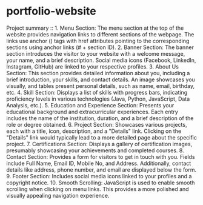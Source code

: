 # portfolio-website

Project summary :: 1. Menu Section: The menu section at the top of the website provides navigation links to different sections of the webpage. The links use anchor () tags with href attributes pointing to the corresponding sections using anchor links (# + section ID). 2. Banner Section: The banner section introduces the visitor to your website with a welcome message, your name, and a brief description. Social media icons (Facebook, LinkedIn, Instagram, GitHub) are linked to your respective profiles. 3. About Us Section: This section provides detailed information about you, including a brief introduction, your skills, and contact details. An image showcases you visually, and tables present personal details, such as name, email, birthday, etc. 4. Skill Section: Displays a list of skills with progress bars, indicating proficiency levels in various technologies (Java, Python, JavaScript, Data Analysis, etc.). 5. Education and Experience Section: Presents your educational background and extracurricular experiences. Each entry includes the name of the institution, duration, and a brief description of the role or degree obtained. 6. Project Section: Showcases various projects, each with a title, icon, description, and a "Details" link. Clicking on the "Details" link would typically lead to a more detailed page about the specific project. 7. Certifications Section: Displays a gallery of certification images, presumably showcasing your achievements and completed courses. 8. Contact Section: Provides a form for visitors to get in touch with you. Fields include Full Name, Email ID, Mobile No, and Address. Additionally, contact details like address, phone number, and email are displayed below the form. 9. Footer Section: Includes social media icons linked to your profiles and a copyright notice. 10. Smooth Scrolling: JavaScript is used to enable smooth scrolling when clicking on menu links. This provides a more polished and visually appealing navigation experience.
